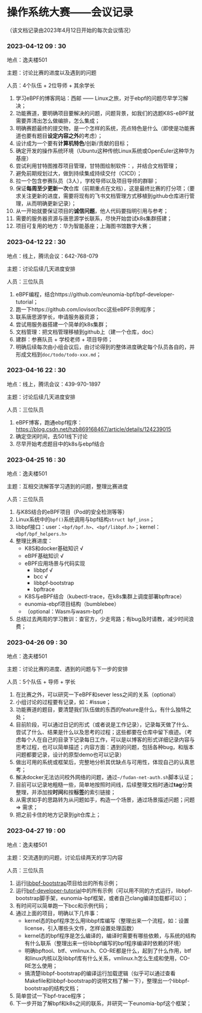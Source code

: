 # 操作系统大赛——会议记录

（该文档记录由2023年4月12日开始的每次会议情况）

### 2023-04-12 09 : 30

地点：逸夫楼501

主题：讨论比赛的进度以及遇到的问题

人员：4个队伍 + 2位导师 + 其余学长

1. 学习eBPF的博客网站：西邮 —— Linux之旅，对于ebpf的问题尽早学习解决；
2. 功能赛道，要明确项目要解决的问题，问题背景，如我们的选题K8S-eBPF就需要弄清出怎么做编排，怎么集成；
3. 明确赛题最终的提交物，是一个怎样的系统，亮点特色是什么（即使是功能赛道也要有题目**设定内容之外**的考虑）；
4. 设计成为一个要有**计算机特色**/创新/贡献的目标；
5. 确定开发的操作系统环境（Ubuntu这种传统Linux系统或OpenEuler这种华为基座）
6. 尝试利用甘特图推荐项目管理，甘特图绘制软件：，并结合文档管理；
7. 避免前期规划过大，做到持续集成持续交付（CICD）；
8. 拉一个包含参赛队员（3人），学校导师以及项目导师的群聊；
9. 保证**每周至少更新一次**仓库（前期重点在文档），这是最终比赛的打分项；（要求关注更新的进度，需要将现有的飞书文档管理方式移植到github仓库进行管理，从而明确更新记录）；
10. 从一开始就要保证项目的**诚信问题**，他人代码要指明引用与参考；
11. 需要的服务器资源与唐思源学长联系，尽快开始尝试k8s集群搭建；
12. 项目可复用的地方：华为智能基座；上海图书馆数字大赛；

### 2023-04-12 22 : 30

地点：线上，腾讯会议：642-768-079

主题：讨论后续几天进度安排

人员：三位队员

1. eBPF编程，结合https://github.com/eunomia-bpf/bpf-developer-tutorial；
2. 跑一下https://github.com/iovisor/bcc这些eBPF示例程序；
3. 联系唐思源学长，申请服务器资源；
4. 尝试用服务器搭建一个简单的k8s集群；
5. 文档管理：把文档管理移植到github上（建一个仓库，doc）
6. 建群：参赛队员 + 学校老师 + 项目导师；
7. 明确后续每次由小组会议后，由讨论得到的整体进度确定每个队员各自的，并形成文档到`doc/todo/todo-xxx.md`；

### 2023-04-16 22 : 30

地点：线上，腾讯会议：439-970-1897

主题：讨论后续几天进度安排

人员：三位队员

1. eBPF博客，跑通ebpf程序：https://blog.csdn.net/hzb869168467/article/details/124239015
2. 确定空闲时间，去501线下讨论
3. 尽早开始考虑题目中的k8s与ebpf结合

### 2023-04-25 16 : 30

地点：逸夫楼501

主题：互相交流解答学习遇到的问题，整理比赛进度

人员：三位队员

1. 与K8S结合的eBPF项目（Pod的安全检测等等）
2. Linux系统中的`bpf()`系统调用与bpf结构`struct bpf_insn`；
3. libbpf接口：user：`<bpf/bpf.h>`、`<bpf/libbpf.h>`；kernel：`<bpf/bpf_helpers.h>`
4. 整理比赛进度：
    - K8S和docker基础知识 							√  
    - eBPF基础知识 								          √
    - eBPF应用场景与代码实现
        - libbpf                                                  √
        - bcc                                                       √
        - libbpf-bootstrap
        - bpftrace
    - K8S与eBPF结合（kubectl-trace，在k8s集群上调度部署bpftrace）
    - eunomia-ebpf项目结构（bumblebee）
    - （optional：Wasm与wasm-bpf）
5. 总结过去两周的学习教训：查官方，少走弯路；有bug及时请教，减少时间浪费；

### 2023-04-26 09 : 30

地点：逸夫楼501

主题：讨论比赛的进度、遇到的问题与下一步的安排

人员：5个队伍 + 导师 + 学长

1. 在比赛之外，可以研究一下eBPF和sever less之间的关系（optional）
2. 小组讨论的过程要有记录，如：#issue；
3. 功能赛道的题目，要清楚我们队伍做的东西的feature是什么，有什么独特之处；
4. 目前阶段，可以通过日记的形式（或者说是工作记录），记录每天做了什么、尝试了什么、结果是什么以及思考的过程；这些都要在仓库中留下痕迹。（考虑每个人在自己的目录下记录每日工作，可以是以博客的形式详细记录内容与思考过程，也可以简单描述；内容方面：遇到的问题，包括各种bug，和版本问题都要记录，设计的原型demo也可以记录）
5. 做出可用的系统或框架后，完整地分析其优缺点与可用性，体现自己的认真思考；
6. 解决docker无法访问校外网络的问题，通过`~/fudan-net-auth.sh`脚本认证；
7. 目前可以记录地粗糙一些，简单地按照时间线，后续整理文档时通过**tag**分类整理，并添加按**时间**和按**标签**的索引链接；
8. 从需求如手的思路转为从问题如手，构造一个场景，通过场景描述问题；问题 => 需求；
9. 把之前卡住的地方记录到git仓库上；

### 2023-04-27 19 : 00

地点：逸夫楼501

主题：交流遇到的问题，讨论后续两天的学习内容

人员：三位队员

1. 运行[libbpf-bootstrap](https://github.com/libbpf/libbpf-bootstrap)项目给出的所有示例；
2. 运行[bpf-developer-tutorial](https://github.com/eunomia-bpf/bpf-developer-tutorial)中的所有示例（可以用不同的方式运行，libbpf-bootstrap脚手架，eunomia-bpf框架，或者自己clang编译加载都可以）；
3. 有时间可以简单跑一下bcc和示例代码；
4. 通过上面的项目，明确以下几件事：
    - kernel态的bpf程序怎么用libbpf库编写（整理出来一个流程，如：设置license，引入哪些头文件，怎样设置处理函数）
    - kernel态的bpf程序是怎么编译的，编译时需要有哪些依赖，与系统的结构有什么联系（整理出来一份libbpf编写的bpf程序编译时依赖的环境）
    - 明确bpftool、btf、vmlinux.h、CO-RE都是什么，起到了什么作用，btf和linux内核以及libbpf库有什么关系，vmlinux.h怎么生成和使用，CO-RE怎么使用；
    - 搞清楚libbpf-bootstrap的编译运行加载逻辑（似乎可以通过查看Makefile和libbpf-bootstrap的说明文档了解一下），整理出一个libbpf-bootstrap的结构文档；
5. 简单尝试一下bpf-trace程序；
6. 下一步开始了解bpf和k8s之间的联系，并研究一下eunomia-bpf这个框架；
